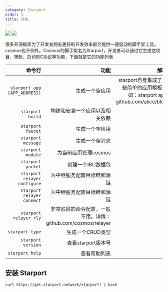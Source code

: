 ```yaml
---
category: Starport
order: 1
title: 开始
---
```


![](https://img.shields.io/badge/go-v1.16.5-blue)
![](https://img.shields.io/badge/starpot-v0.15.1-green)

很多开源框架为了开发者拥有更好的开发效率都会提供一键启动的脚手架工具，cosmos也不例外。Cosmos的脚手架名为Starport，开发者可以通过它生成空项目、转账、启动IBC协议等功能，下面就是它的功能列表

|命令行|功能|解释|
|---:|---:|---:|
|`starport app [APP_ADDRESS]`|生成一个空应用|starport自身集成了一些简单的应用模板，如：starport app github.com/alice/blog|
|`starport build`|构建和安装一个应用以及相关依赖||
|`starport faucet`|生成一个空应用||
|`starport message`|生成一个空消息||
|`starport module`|为当前应用管理cosmos||
|`starport packet`|创建一个IBC数据包||
|`starport relayer configure`|为中继服务配置目标链和源链||
|`starport relayer connect`|为中继服务配置目标链和源链||
|`starport relayer rly`|非常底层的命令配置，一般不用。详情：github.com/cosmos/relayer||
|`starport type`|生成一个CRUD类型||
|`starport version`|查看starport版本号||
|`starport help`|查看帮助列表||

## 安装 Starport

```bash
curl https://get.starport.network/starport! | bash
```
